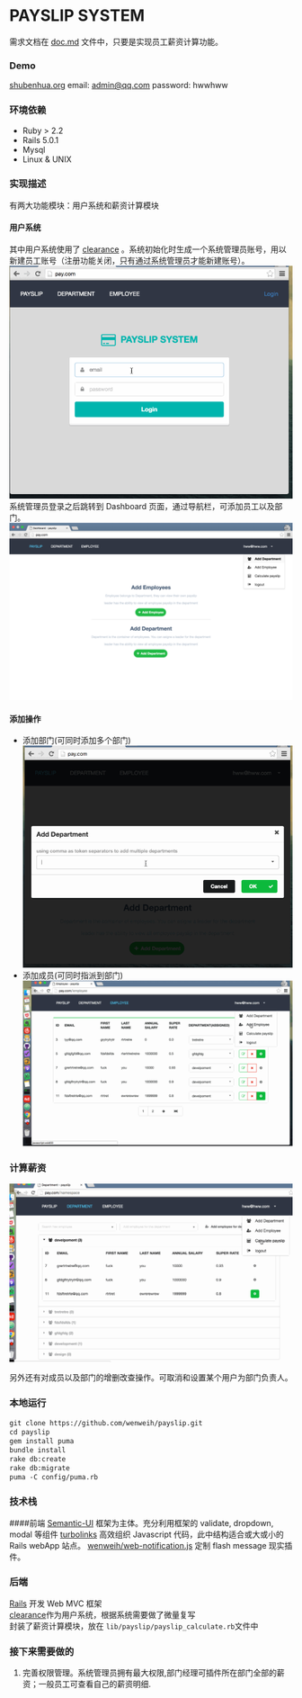 # PAYSLIP SYSTEM
需求文档在 [doc.md](./doc/doc.md) 文件中，只要是实现员工薪资计算功能。  
### Demo
[shubenhua.org](http://shubenhua.org/)
email: admin@qq.com
password: hwwhww
### 环境依赖
- Ruby > 2.2
- Rails 5.0.1
- Mysql
- Linux & UNIX

### 实现描述
有两大功能模块：用户系统和薪资计算模块  
#### 用户系统
其中用户系统使用了 [clearance](https://github.com/thoughtbot/clearance) 。系统初始化时生成一个系统管理员账号，用以新建员工账号（注册功能关闭，只有通过系统管理员才能新建账号）。  
![login](./doc/login.gif)  
系统管理员登录之后跳转到 Dashboard 页面，通过导航栏，可添加员工以及部门。  
![Dashboard](./doc/desk.png)
#### 添加操作
- 添加部门(可同时添加多个部门)
  ![add_department](./doc/add_department.gif)
- 添加成员(可同时指派到部门)
  ![add_employee](./doc/add_employee.gif)

### 计算薪资
![calculate](./doc/calculate.gif)

另外还有对成员以及部门的增删改查操作。可取消和设置某个用户为部门负责人。  

### 本地运行
```
git clone https://github.com/wenweih/payslip.git
cd payslip
gem install puma
bundle install
rake db:create
rake db:migrate
puma -C config/puma.rb
```
### 技术栈
####前端
[Semantic-UI](https://github.com/Semantic-Org/Semantic-UI) 框架为主体。充分利用框架的 validate, dropdown, modal 等组件
[turbolinks](https://github.com/turbolinks/turbolinks) 高效组织 Javascript 代码，此中结构适合或大或小的 Rails webApp 站点。
[wenweih/web-notification.js](https://github.com/wenweih/web-notification.js) 定制 flash message 现实插件。
### 后端
[Rails](https://github.com/rails/rails) 开发 Web MVC 框架  
[clearance](https://github.com/thoughtbot/clearance)作为用户系统，根据系统需要做了微量复写  
封装了薪资计算模块，放在 ```lib/payslip/payslip_calculate.rb```文件中  
### 接下来需要做的
1. 完善权限管理。系统管理员拥有最大权限,部门经理可插件所在部门全部的薪资；一般员工可查看自己的薪资明细.
